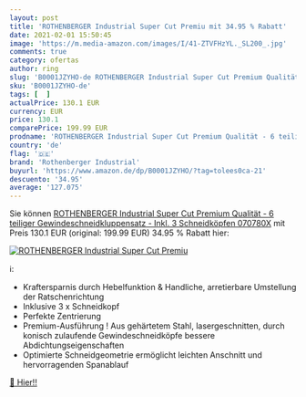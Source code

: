 ```yaml
---
layout: post
title: 'ROTHENBERGER Industrial Super Cut Premiu mit 34.95 % Rabatt'
date: 2021-02-01 15:50:45
image: 'https://m.media-amazon.com/images/I/41-ZTVFHzYL._SL200_.jpg'
comments: true
category: ofertas
author: ring
slug: 'B0001JZYHO-de ROTHENBERGER Industrial Super Cut Premium Qualität - 6...'
sku: 'B0001JZYHO-de'
tags: [  ]
actualPrice: 130.1 EUR
currency: EUR
price: 130.1
comparePrice: 199.99 EUR
prodname: 'ROTHENBERGER Industrial Super Cut Premium Qualität - 6 teiliger Gewindeschneidkluppensatz - Inkl. 3 Schneidköpfen 070780X'
country: 'de'
flag: '🇩🇪'
brand: 'Rothenberger Industrial'
buyurl: 'https://www.amazon.de/dp/B0001JZYHO/?tag=tolees0ca-21'
descuento: '34.95'
average: '127.075'
---
```


Sie können [ROTHENBERGER Industrial Super Cut Premium Qualität - 6 teiliger Gewindeschneidkluppensatz - Inkl. 3 Schneidköpfen 070780X](https://www.amazon.de/dp/B0001JZYHO/?tag=tolees0ca-21) mit Preis 130.1 EUR (original: 199.99 EUR) 34.95 % Rabatt hier:

[![ROTHENBERGER Industrial Super Cut Premiu](https://m.media-amazon.com/images/I/41-ZTVFHzYL._SL200_.jpg)](https://www.amazon.de/dp/B0001JZYHO/?tag=tolees0ca-21)

ℹ️:

- Kraftersparnis durch Hebelfunktion & Handliche, arretierbare Umstellung der Ratschenrichtung
- Inklusive 3 x Schneidkopf
- Perfekte Zentrierung
- Premium-Ausführung ! Aus gehärtetem Stahl, lasergeschnitten, durch konisch zulaufende Gewindeschneidköpfe bessere Abdichtungseigenschaften
- Optimierte Schneidgeometrie ermöglicht leichten Anschnitt und hervorragenden Spanablauf

[🛒 Hier!!](https://www.amazon.de/dp/B0001JZYHO/?tag=tolees0ca-21)

